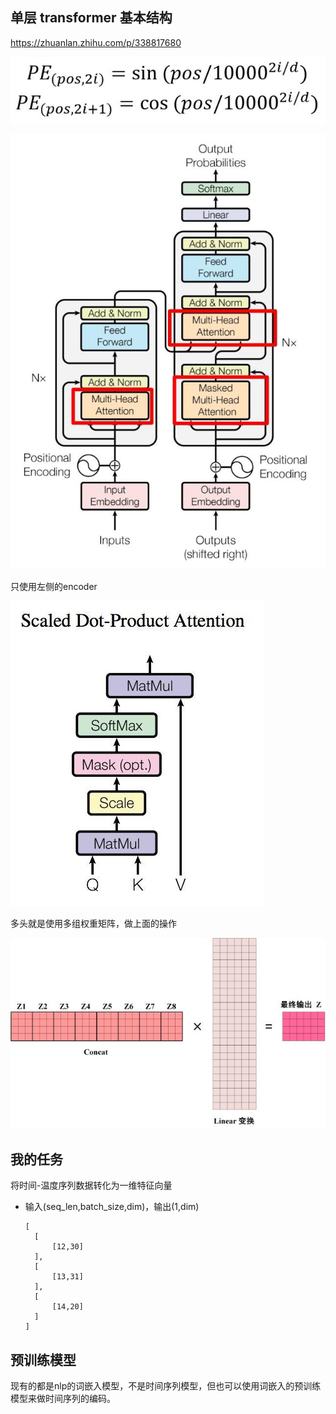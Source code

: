 ## 单层 transformer 基本结构



https://zhuanlan.zhihu.com/p/338817680

![img](transformer/v2-8b442ffd03ea0f103e9acc37a1db910a_720w.png)

![img](transformer/v2-f6380627207ff4d1e72addfafeaff0bb_720w.png)

只使用左侧的encoder

![img](transformer/v2-6444601b4c41d99e70569b0ea388c3bd_720w.png)

多头就是使用多组权重矩阵，做上面的操作

![img](transformer/v2-35d78d9aa9150ae4babd0ea6aa68d113_720w.png)

## 我的任务

将时间-温度序列数据转化为一维特征向量

- 输入(seq_len,batch_size,dim)，输出(1,dim)

  ```
  [
  	[
  		[12,30]
  	],
  	[
  		[13,31]
  	],
  	[
  		[14,20]
  	]
  ]
  ```

  

## 预训练模型

现有的都是nlp的词嵌入模型，不是时间序列模型，但也可以使用词嵌入的预训练模型来做时间序列的编码。
